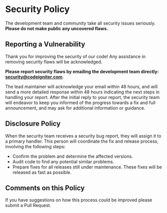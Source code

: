 # Security Policy

The development team and community take all security issues seriously. **Please do not make public any uncovered flaws.**

## Reporting a Vulnerability

Thank you for improving the security of our code! Any assistance in removing security flaws will be acknowledged.

**Please report security flaws by emailing the development team directly: security@codeigniter.com**.

The lead maintainer will acknowledge your email within 48 hours, and will send a more detailed response within 48 hours indicating
the next steps in handling your report. After the initial reply to your report, the security team will endeavor to keep you informed of the
progress towards a fix and full announcement, and may ask for additional information or guidance.

## Disclosure Policy

When the security team receives a security bug report, they will assign it to a primary handler.
This person will coordinate the fix and release process, involving the following steps:

- Confirm the problem and determine the affected versions.
- Audit code to find any potential similar problems.
- Prepare fixes for all releases still under maintenance. These fixes will be released as fast as possible.

## Comments on this Policy

If you have suggestions on how this process could be improved please submit a Pull Request.
